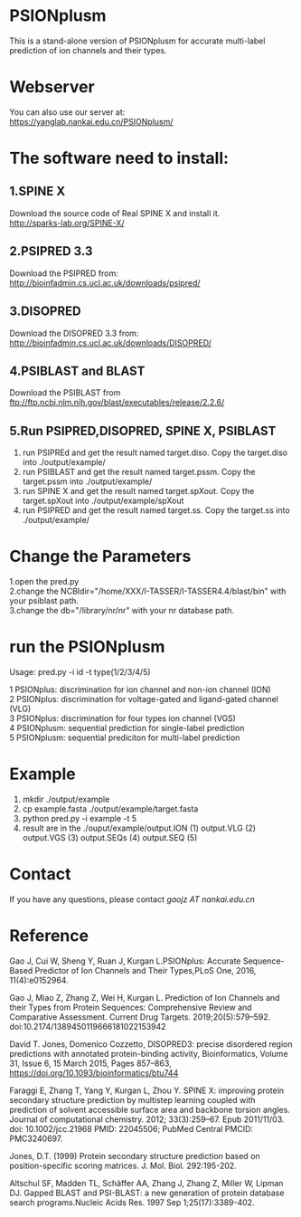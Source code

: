 # PSIONplusm
This is a stand-alone version of PSIONplusm for accurate multi-label prediction of ion channels and their types.

# Webserver
You can also use our server at:  
https://yanglab.nankai.edu.cn/PSIONplusm/


# The software need to install:
## 1.SPINE X  
Download the source code of Real SPINE X and install it.  
http://sparks-lab.org/SPINE-X/  
## 2.PSIPRED 3.3  
Download the PSIPRED from:  
http://bioinfadmin.cs.ucl.ac.uk/downloads/psipred/
## 3.DISOPRED  
Download the DISOPRED 3.3 from:  
http://bioinfadmin.cs.ucl.ac.uk/downloads/DISOPRED/  
## 4.PSIBLAST and BLAST  
Download the PSIBLAST from  
ftp://ftp.ncbi.nlm.nih.gov/blast/executables/release/2.2.6/  

## 5.Run PSIPRED,DISOPRED, SPINE X, PSIBLAST

1. run PSIPREd and get the result named target.diso.  Copy the target.diso into ./output/example/  
2. run PSIBLAST and get the result named target.pssm. Copy the target.pssm into ./output/example/  
3. run SPINE X and get the result named target.spXout. Copy the target.spXout into ./output/example/spXout  
4. run PSIPRED and get the result named target.ss. Copy the target.ss into ./output/example/  

# Change the Parameters

1.open the pred.py  
2.change the NCBIdir="/home/XXX/I-TASSER/I-TASSER4.4/blast/bin" with your psiblast path.  
3.change the db="/library/nr/nr" with your nr database path.  


# run the PSIONplusm  

Usage: pred.py  -i id  -t type(1/2/3/4/5)  

1 PSIONplus: discrimination for ion channel and non-ion channel (ION)  
2 PSIONplus: discrimination for voltage-gated and ligand-gated channel (VLG)  
3 PSIONplus: discrimination for four types ion channel (VGS)  
4 PSIONplusm: sequential prediction for single-label prediction  
5 PSIONplusm: sequential prediciton for multi-label prediction  


# Example
1. mkdir ./output/example  
2. cp example.fasta ./output/example/target.fasta  
3. python pred.py -i example -t 5  
4. result are in the ./ouput/example/output.ION (1)  output.VLG (2) output.VGS (3) output.SEQs (4) output.SEQ (5)  

# Contact
If you have any questions, please contact  _gaojz AT nankai.edu.cn_ 

# Reference  

Gao J, Cui W, Sheng Y, Ruan J, Kurgan L.PSIONplus: Accurate Sequence-Based Predictor of Ion Channels and Their Types,PLoS One, 2016, 11(4):e0152964.  

Gao J, Miao Z, Zhang Z, Wei H, Kurgan L. Prediction of Ion Channels and their Types from Protein Sequences: Comprehensive Review and Comparative Assessment. Current Drug Targets. 2019;20(5):579–592. doi:10.2174/1389450119666181022153942  

David T. Jones, Domenico Cozzetto, DISOPRED3: precise disordered region predictions with annotated protein-binding activity, Bioinformatics, Volume 31, Issue 6, 15 March 2015, Pages 857–863, https://doi.org/10.1093/bioinformatics/btu744  

Faraggi E, Zhang T, Yang Y, Kurgan L, Zhou Y. SPINE X: improving protein secondary structure prediction by multistep learning coupled with prediction of solvent accessible surface area and backbone torsion angles. Journal of computational chemistry. 2012; 33(3):259–67. Epub 2011/11/03. doi: 10.1002/jcc.21968 PMID: 22045506; PubMed Central PMCID: PMC3240697.  

Jones, D.T. (1999) Protein secondary structure prediction based on position-specific scoring matrices. J. Mol. Biol. 292:195-202.  

Altschul SF, Madden TL, Schäffer AA, Zhang J, Zhang Z, Miller W, Lipman DJ. Gapped BLAST and PSI-BLAST: a new generation of protein database search programs.Nucleic Acids Res. 1997 Sep 1;25(17):3389-402.  
